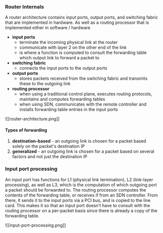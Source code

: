 ### Router Internals
A router architecture contains input ports, output ports, and switching fabric that are implemented in hardware. As well as a routing processor that is implemented either in software / hardware

- **input ports**
	- terminate the incoming physical link at the router
	- communicate with layer 2 on the other end of the link
	- is where a function is computed to consult the forwarding table which output link to forward a packet to
- **switching fabric**
	- connects the input ports to the output ports
- **output ports**
	- stores packets received from the switching fabric and transmits these to the outgoing link
- **routing processor**
	- when using a traditional control plane, executes routing protocols, maintains and computes forwarding tables
	- when using SDN, communicates with the remote controller and installs forwarding table entries in the input ports

![[router-architecture.png]]

#### Types of forwarding
1. **destination-based** - an outgoing link is chosen for a packet based solely on the packet's destination IP
2. **generalized** - an outgoing link is chosen for a packet based on several factors and not just the destination IP

### Input port processing
An input port has functions for L1 (physical link termination), L2 (link-layer processing), as well as L3, which is the computation of which outgoing port a packet should be forwarded to. The routing processor computes the contents of the forwarding table, or receives if from an SDN controller. From there, it sends it to the input ports via a PCI bus, and is copied to the line card. This makes it so that an input port doesn't have to consult with the routing processor on a per-packet basis since there is already a copy of the forwarding table.

![[input-port-processing.png]]